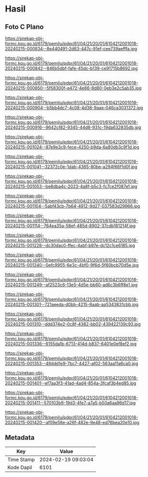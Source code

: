 # Hasil

## Foto C Plano

https://sirekap-obj-formc.kpu.go.id/6179/pemilu/pdpr/61/04/21/20/01/6104212001018-20240215-000834--8e440491-2d83-447c-91ef-cee739aefffa.jpg

https://sirekap-obj-formc.kpu.go.id/6179/pemilu/pdpr/61/04/21/20/01/6104212001018-20240215-000842--846b5dbf-fafe-45dc-b139-ce91715b8692.jpg

https://sirekap-obj-formc.kpu.go.id/6179/pemilu/pdpr/61/04/21/20/01/6104212001018-20240215-000850--5f58300f-e472-4e66-8d80-0eb3e2c5ab35.jpg

https://sirekap-obj-formc.kpu.go.id/6179/pemilu/pdpr/61/04/21/20/01/6104212001018-20240215-000904--b5bb4dc7-4c08-4d38-9aae-046ca3031372.jpg

https://sirekap-obj-formc.kpu.go.id/6179/pemilu/pdpr/61/04/21/20/01/6104212001018-20240215-000916--9642cf82-9345-44d8-931c-19da632835db.jpg

https://sirekap-obj-formc.kpu.go.id/6179/pemilu/pdpr/61/04/21/20/01/6104212001018-20240215-001024--87e9e3c9-fece-4250-b9da-6a80db3c9f1d.jpg

https://sirekap-obj-formc.kpu.go.id/6179/pemilu/pdpr/61/04/21/20/01/6104212001018-20240215-001041--32372c0e-1dab-4365-80be-a294f66f1d0f.jpg

https://sirekap-obj-formc.kpu.go.id/6179/pemilu/pdpr/61/04/21/20/01/6104212001018-20240215-001053--be8dba4c-2023-4a8f-b5c3-fc7ce2f087e1.jpg

https://sirekap-obj-formc.kpu.go.id/6179/pemilu/pdpr/61/04/21/20/01/6104212001018-20240215-001104--5abf43cb-7b64-4912-9d27-037583d29966.jpg

https://sirekap-obj-formc.kpu.go.id/6179/pemilu/pdpr/61/04/21/20/01/6104212001018-20240215-001114--764ea35a-58ef-485d-8902-37cdb181214f.jpg

https://sirekap-obj-formc.kpu.go.id/6179/pemilu/pdpr/61/04/21/20/01/6104212001018-20240215-001228--dc30dac0-ffec-4abf-b97e-dc12c1ce6185.jpg

https://sirekap-obj-formc.kpu.go.id/6179/pemilu/pdpr/61/04/21/20/01/6104212001018-20240215-001240--0efc9955-6e3c-4bf0-9f6d-5f60bcb70d5e.jpg

https://sirekap-obj-formc.kpu.go.id/6179/pemilu/pdpr/61/04/21/20/01/6104212001018-20240215-001249--af2523c6-13e5-4d5e-bb60-ad6c3b6ff8e1.jpg

https://sirekap-obj-formc.kpu.go.id/6179/pemilu/pdpr/61/04/21/20/01/6104212001018-20240215-001301--721aeeda-d0bb-4215-8aab-aa5343831cbb.jpg

https://sirekap-obj-formc.kpu.go.id/6179/pemilu/pdpr/61/04/21/20/01/6104212001018-20240215-001310--ddd374e2-0c8f-4382-bb02-439422139c93.jpg

https://sirekap-obj-formc.kpu.go.id/6179/pemilu/pdpr/61/04/21/20/01/6104212001018-20240215-001336--6155da1b-6713-414d-b837-6401e0ef8ef2.jpg

https://sirekap-obj-formc.kpu.go.id/6179/pemilu/pdpr/61/04/21/20/01/6104212001018-20240215-001353--49ddd1e9-7bc7-4427-af02-563aa11a6ca0.jpg

https://sirekap-obj-formc.kpu.go.id/6179/pemilu/pdpr/61/04/21/20/01/6104212001018-20240215-001401--ef7aa3f3-41ad-4ad4-854a-3fcaf3b4ed85.jpg

https://sirekap-obj-formc.kpu.go.id/6179/pemilu/pdpr/61/04/21/20/01/6104212001018-20240215-001411--570103b9-19d3-4fe7-a7a5-b50a6aa96d17.jpg

https://sirekap-obj-formc.kpu.go.id/6179/pemilu/pdpr/61/04/21/20/01/6104212001018-20240215-001420--af09e58e-a26f-482e-9e48-ed76bea20e10.jpg


## Metadata

| Key        | Value               |
| ---------- | ------------------- |
| Time Stamp | 2024-02-19 09:03:04 |
| Kode Dapil | 6101                |



